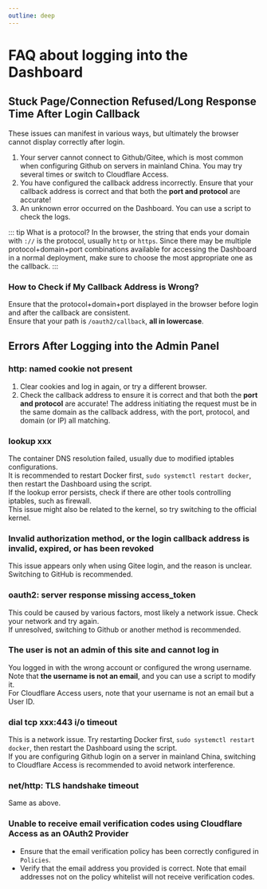 ```yaml
---
outline: deep
---
```


# FAQ about logging into the Dashboard

## Stuck Page/Connection Refused/Long Response Time After Login Callback

These issues can manifest in various ways, but ultimately the browser cannot display correctly after login.

1. Your server cannot connect to Github/Gitee, which is most common when configuring Github on servers in mainland China. You may try several times or switch to Cloudflare Access.
2. You have configured the callback address incorrectly. Ensure that your callback address is correct and that both the **port and protocol** are accurate!
3. An unknown error occurred on the Dashboard. You can use a script to check the logs.

::: tip
What is a protocol?
In the browser, the string that ends your domain with `://` is the protocol, usually `http` or `https`. Since there may be multiple protocol+domain+port combinations available for accessing the Dashboard in a normal deployment, make sure to choose the most appropriate one as the callback.
:::   

### How to Check if My Callback Address is Wrong?

Ensure that the protocol+domain+port displayed in the browser before login and after the callback are consistent.  
Ensure that your path is `/oauth2/callback`, **all in lowercase**.

## Errors After Logging into the Admin Panel

### http: named cookie not present

1. Clear cookies and log in again, or try a different browser.
2. Check the callback address to ensure it is correct and that both the **port and protocol** are accurate! The address initiating the request must be in the same domain as the callback address, with the port, protocol, and domain (or IP) all matching.

### lookup xxx

The container DNS resolution failed, usually due to modified iptables configurations.  
It is recommended to restart Docker first, `sudo systemctl restart docker`, then restart the Dashboard using the script.  
If the lookup error persists, check if there are other tools controlling iptables, such as firewall.  
This issue might also be related to the kernel, so try switching to the official kernel.

### Invalid authorization method, or the login callback address is invalid, expired, or has been revoked

This issue appears only when using Gitee login, and the reason is unclear. Switching to GitHub is recommended.

### oauth2: server response missing access_token

This could be caused by various factors, most likely a network issue. Check your network and try again.  
If unresolved, switching to Github or another method is recommended.

### The user is not an admin of this site and cannot log in

You logged in with the wrong account or configured the wrong username. Note that **the username is not an email**, and you can use a script to modify it.  
For Cloudflare Access users, note that your username is not an email but a User ID.

### dial tcp xxx:443 i/o timeout

This is a network issue. Try restarting Docker first, `sudo systemctl restart docker`, then restart the Dashboard using the script.  
If you are configuring Github login on a server in mainland China, switching to Cloudflare Access is recommended to avoid network interference.

### net/http: TLS handshake timeout

Same as above.

### Unable to receive email verification codes using Cloudflare Access as an OAuth2 Provider

- Ensure that the email verification policy has been correctly configured in `Policies`.
- Verify that the email address you provided is correct. Note that email addresses not on the policy whitelist will not receive verification codes.